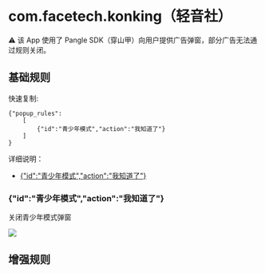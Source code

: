 # com.facetech.konking（轻音社）

⚠ 该 App 使用了 Pangle SDK（穿山甲）向用户提供广告弹窗，部分广告无法通过规则关闭。

## 基础规则

快速复制:
```
{"popup_rules":
    [
        {"id":"青少年模式","action":"我知道了"}
    ]
}
```
详细说明：
- [{"id":"青少年模式","action":"我知道了"}](#id青少年模式action我知道了)

### {"id":"青少年模式","action":"我知道了"}
关闭青少年模式弹窗

![](./assets/青少年模式弹窗.jpg)


## 增强规则
